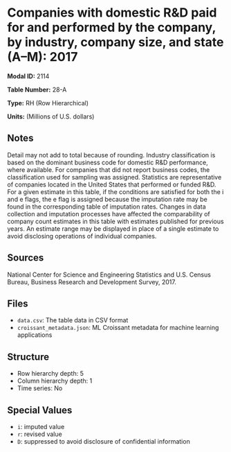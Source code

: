 # Companies with domestic R&D paid for and performed by the company, by industry, company size, and state (A–M): 2017

**Modal ID:** 2114

**Table Number:** 28-A

**Type:** RH (Row Hierarchical)

**Units:** (Millions of U.S. dollars)

## Notes

Detail may not add to total because of rounding. Industry classification is based on the dominant business code for domestic R&D performance, where available. For companies that did not report business codes, the classification used for sampling was assigned. Statistics are representative of companies located in the United States that performed or funded R&D. For a given estimate in this table, if the conditions are satisfied for both the i and e flags, the e flag is assigned because the imputation rate may be found in the corresponding table of imputation rates. Changes in data collection and imputation processes have affected the comparability of company count estimates in this table with estimates published for previous years. An estimate range may be displayed in place of a single estimate to avoid disclosing operations of individual companies.

## Sources

National Center for Science and Engineering Statistics and U.S. Census Bureau, Business Research and Development Survey, 2017.

## Files

- `data.csv`: The table data in CSV format
- `croissant_metadata.json`: ML Croissant metadata for machine learning applications

## Structure

- Row hierarchy depth: 5
- Column hierarchy depth: 1
- Time series: No

## Special Values

- `i`: imputed value
- `r`: revised value
- `D`: suppressed to avoid disclosure of confidential information

